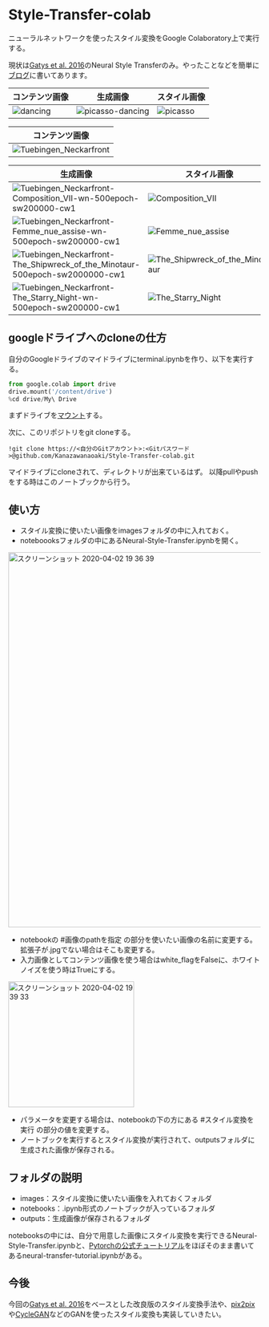 # Style-Transfer-colab

ニューラルネットワークを使ったスタイル変換をGoogle Colaboratory上で実行する。  

現状は[Gatys et al. 2016](https://www.cv-foundation.org/openaccess/content_cvpr_2016/papers/Gatys_Image_Style_Transfer_CVPR_2016_paper.pdf)のNeural Style Transferのみ。やったことなどを簡単に[ブログ](https://kanazawanaoaki.hatenablog.com/entry/2020/04/02/203255)に書いてあります。

|コンテンツ画像|生成画像|スタイル画像|
|---|---|---|
|![dancing](https://user-images.githubusercontent.com/38127823/78241990-3fe92700-751c-11ea-868c-3c4ed7d6e0a0.jpg)|![picasso-dancing](https://user-images.githubusercontent.com/38127823/78242047-52fbf700-751c-11ea-9537-dccdb97d8fc7.jpg)|![picasso](https://user-images.githubusercontent.com/38127823/78242020-48d9f880-751c-11ea-9ac8-8a3244aef427.jpg)|

|コンテンツ画像|
|---|
|![Tuebingen_Neckarfront](https://user-images.githubusercontent.com/38127823/78241659-b8031d00-751b-11ea-9bd6-0327e898219b.jpg)|  

|生成画像|スタイル画像|
|---|---|
|![Tuebingen_Neckarfront-Composition_VII-wn-500epoch-sw200000-cw1](https://user-images.githubusercontent.com/38127823/78315014-b9bdf680-7596-11ea-9798-bf50a6f82068.jpg)|![Composition_VII](https://user-images.githubusercontent.com/38127823/78315050-d3f7d480-7596-11ea-9626-09d85677e623.jpg)|
|![Tuebingen_Neckarfront-Femme_nue_assise-wn-500epoch-sw200000-cw1](https://user-images.githubusercontent.com/38127823/78315017-bc205080-7596-11ea-9da6-ea37fcb05c55.jpg)|![Femme_nue_assise](https://user-images.githubusercontent.com/38127823/78315065-db1ee280-7596-11ea-9e8e-4df608584355.jpg)|
|![Tuebingen_Neckarfront-The_Shipwreck_of_the_Minotaur-500epoch-sw2000000-cw1](https://user-images.githubusercontent.com/38127823/78315018-bcb8e700-7596-11ea-9b95-1e33f00b5953.jpg)|![The_Shipwreck_of_the_Minotaur](https://user-images.githubusercontent.com/38127823/78315073-e3771d80-7596-11ea-8a90-f36fd9644494.jpg)|
|![Tuebingen_Neckarfront-The_Starry_Night-wn-500epoch-sw200000-cw1](https://user-images.githubusercontent.com/38127823/78315020-bcb8e700-7596-11ea-9dc2-31e2d638d82b.jpg)|![The_Starry_Night](https://user-images.githubusercontent.com/38127823/78315083-e7a33b00-7596-11ea-984d-7dd58d77f77a.jpg)|




## googleドライブへのcloneの仕方

自分のGoogleドライブのマイドライブにterminal.ipynbを作り、以下を実行する。

```Python
from google.colab import drive
drive.mount('/content/drive')
%cd drive/My\ Drive
```
まずドライブを[マウント](https://qiita.com/asakuraTsukazaki/items/e7eb1f0c43be1e0231c6)する。　　

次に、このリポジトリをgit cloneする。
```
!git clone https://<自分のGitアカウント>:<Gitパスワード>@github.com/Kanazawanaoaki/Style-Transfer-colab.git
```
マイドライブにcloneされて、ディレクトリが出来ているはず。 以降pullやpushをする時はこのノートブックから行う。



## 使い方
- スタイル変換に使いたい画像をimagesフォルダの中に入れておく。  
- noteboooksフォルダの中にあるNeural-Style-Transfer.ipynbを開く。  
<img width="748" alt="スクリーンショット 2020-04-02 19 36 39" src="https://user-images.githubusercontent.com/38127823/78242868-bdf9fd80-751d-11ea-8fbc-a545a85d3bb1.png">  

- notebookの #画像のpathを指定 の部分を使いたい画像の名前に変更する。拡張子が.jpgでない場合はそこも変更する。  
- 入力画像としてコンテンツ画像を使う場合はwhite_flagをFalseに、ホワイトノイズを使う時はTrueにする。  
<img width="251" alt="スクリーンショット 2020-04-02 19 39 33" src="https://user-images.githubusercontent.com/38127823/78242887-c6523880-751d-11ea-858d-677eccb2ed47.png">  

- パラメータを変更する場合は、notebookの下の方にある #スタイル変換を実行 の部分の値を変更する。   
- ノートブックを実行するとスタイル変換が実行されて、outputsフォルダに生成された画像が保存される。  



## フォルダの説明
- images：スタイル変換に使いたい画像を入れておくフォルダ  
- notebooks：.ipynb形式のノートブックが入っているフォルダ 
- outputs：生成画像が保存されるフォルダ

notebooksの中には、自分で用意した画像にスタイル変換を実行できるNeural-Style-Transfer.ipynbと、[Pytorchの公式チュートリアル](https://pytorch.org/tutorials/advanced/neural_style_tutorial.html)をほぼそのまま書いてあるneural-transfer-tutorial.ipynbがある。  



## 今後
今回の[Gatys et al. 2016](https://www.cv-foundation.org/openaccess/content_cvpr_2016/papers/Gatys_Image_Style_Transfer_CVPR_2016_paper.pdf)をベースとした改良版のスタイル変換手法や、[pix2pix](https://arxiv.org/abs/1611.07004)や[CycleGAN](https://arxiv.org/abs/1703.10593)などのGANを使ったスタイル変換も実装していきたい。
